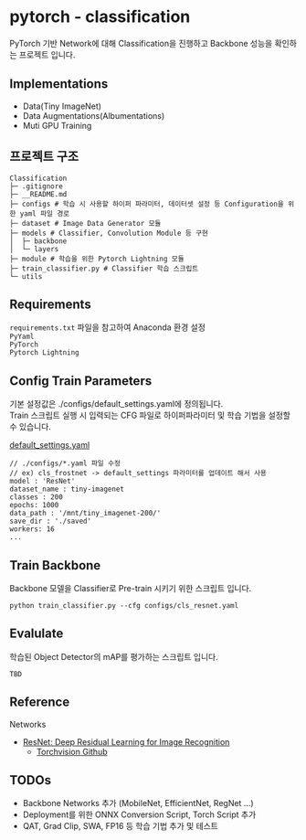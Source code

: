 # pytorch - classification
PyTorch 기반 Network에 대해 Classification을 진행하고 Backbone 성능을 확인하는 프로젝트 입니다.

## Implementations

- Data(Tiny ImageNet)
- Data Augmentations(Albumentations)
- Muti GPU Training

## 프로젝트 구조

```
Classification
├─ .gitignore
├─ __README.md
├─ configs # 학습 시 사용할 하이퍼 파라미터, 데이터셋 설정 등 Configuration을 위한 yaml 파일 경로
├─ dataset # Image Data Generator 모듈
├─ models # Classifier, Convolution Module 등 구현
│  ├─ backbone
│  └─ layers
├─ module # 학습을 위한 Pytorch Lightning 모듈
├─ train_classifier.py # Classifier 학습 스크립트
└─ utils

```

## Requirements
`requirements.txt` 파일을 참고하여 Anaconda 환경 설정  
`PyYaml`  
`PyTorch`  
`Pytorch Lightning`

## Config Train Parameters

기본 설정값은 ./configs/default_settings.yaml에 정의됩니다.  
Train 스크립트 실행 시 입력되는 CFG 파일로 하이퍼파라미터 및 학습 기법을 설정할 수 있습니다.

[default_settings.yaml](./configs/default_settings.yaml)

    // ./configs/*.yaml 파일 수정
    // ex) cls_frostnet -> default_settings 파라미터를 업데이트 해서 사용
    model : 'ResNet'
    dataset_name : tiny-imagenet
    classes : 200
    epochs: 1000
    data_path : '/mnt/tiny_imagenet-200/'
    save_dir : './saved'
    workers: 16
    ...

## Train Backbone

Backbone 모델을 Classifier로 Pre-train 시키기 위한 스크립트 입니다.

    python train_classifier.py --cfg configs/cls_resnet.yaml


## Evalulate

학습된 Object Detector의 mAP를 평가하는 스크립트 입니다.

    TBD

## Reference
Networks
- [ResNet: Deep Residual Learning for Image Recognition](https://arxiv.org/abs/1512.03385)
  - [Torchvision Github](https://github.com/pytorch/vision/blob/main/torchvision/models/resnet.py)


## TODOs

- Backbone Networks 추가 (MobileNet, EfficientNet, RegNet ...)
- Deployment를 위한 ONNX Conversion Script, Torch Script 추가
- QAT, Grad Clip, SWA, FP16 등 학습 기법 추가 및 테스트

